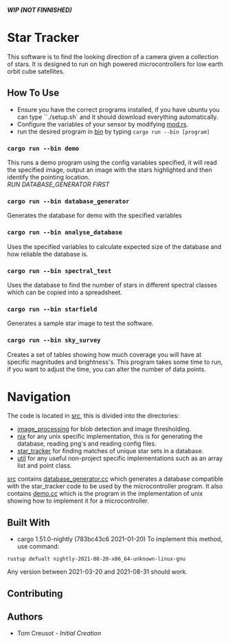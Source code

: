 ***WIP (NOT FINNISHED)***

# Star Tracker
This software is to find the looking direction of a camera given a collection of stars.
It is designed to run on high powered microcontrollers for low earth orbit cube satellites.

## How To Use
* Ensure you have the correct programs installed, if you have ubuntu you can type ``./setup.sh` and it should download everything automatically.
* Configure the variables of your sensor by modifying [mod.rs](src/config/mod.rs).
* run the desired program in [bin](src/bin) by typing `cargo run --bin [program]`

### `cargo run --bin demo`
This runs a demo program using the config variables specified, it will read the specified image, output an image with the stars highlighted and then identify the pointing location.  
*RUN DATABASE_GENERATOR FIRST*


### `cargo run --bin database_generator`
Generates the database for demo with the specified variables

### `cargo run --bin analyse_database`
Uses the specified variables to calculate expected size of the database and how reliable the database is.

### `cargo run --bin spectral_test`
Uses the database to find the number of stars in different spectral classes which can be copied into a spreadsheet.

### `cargo run --bin starfield`
Generates a sample star image to test the software.

### `cargo run --bin sky_survey`
Creates a set of tables showing how much coverage you will have at specific magnitudes and brightness's.
This program takes some time to run, if you want to adjust the time, you can alter the number of data points.

# Navigation
The code is located in [src](src/), this is divided into the directories:
* [image_processing](src/image_processing) for blob detection and image thresholding.
* [nix](src/nix) for any unix specific implementation, this is for generating the database, reading png's and reading config files.
* [star_tracker](src/star_tracker) for finding matches of unique star sets in a database.
* [util](src/util) for any useful non-project specific implementations such as an array list and point class.

[src](src/) contains [database_generator.cc](src/database_generator.cc) which generates a database compatible with the star_tracker code to be used by the microcontroller program.
It also contains [demo.cc](src/demo.cc) which is the program in the implementation of unix showing how to implement it for a microcontroller.

## Built With
* cargo 1.51.0-nightly (783bc43c6 2021-01-20)
To implement this method, use command:  
```
rustup defualt nightly-2021-08-20-x86_64-unknown-linux-gnu
```
Any version between 2021-03-20 and 2021-08-31 should work.

## Contributing

## Authors
* Tom Creusot - *Initial Creation*